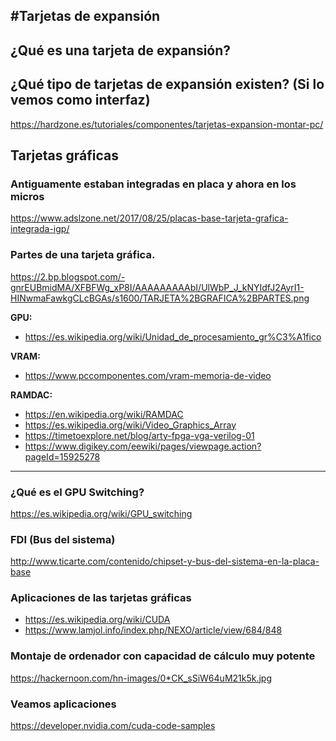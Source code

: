 #Tarjetas de expansión
---

## ¿Qué es una tarjeta de expansión?

## ¿Qué tipo de tarjetas de expansión existen? (Si lo vemos como interfaz)
https://hardzone.es/tutoriales/componentes/tarjetas-expansion-montar-pc/

## Tarjetas gráficas

### Antiguamente estaban integradas en placa y ahora en los micros

https://www.adslzone.net/2017/08/25/placas-base-tarjeta-grafica-integrada-igp/

### Partes de una tarjeta gráfica.
https://2.bp.blogspot.com/-gnrEUBmidMA/XFBFWg_xP8I/AAAAAAAAAbI/UlWbP_J_kNYIdfJ2AyrI1-HINwmaFawkgCLcBGAs/s1600/TARJETA%2BGRAFICA%2BPARTES.png

**GPU:**
* https://es.wikipedia.org/wiki/Unidad_de_procesamiento_gr%C3%A1fico

**VRAM:**
* https://www.pccomponentes.com/vram-memoria-de-video

**RAMDAC:**
* https://en.wikipedia.org/wiki/RAMDAC
* https://es.wikipedia.org/wiki/Video_Graphics_Array
* https://timetoexplore.net/blog/arty-fpga-vga-verilog-01
* https://www.digikey.com/eewiki/pages/viewpage.action?pageId=15925278
---

### ¿Qué es el GPU Switching?
https://es.wikipedia.org/wiki/GPU_switching

### FDI (Bus del sistema)
http://www.ticarte.com/contenido/chipset-y-bus-del-sistema-en-la-placa-base

### Aplicaciones de las tarjetas gráficas
* https://es.wikipedia.org/wiki/CUDA
* https://www.lamjol.info/index.php/NEXO/article/view/684/848

### Montaje de ordenador con capacidad de cálculo muy potente
https://hackernoon.com/hn-images/0*CK_sSiW64uM21k5k.jpg

### Veamos aplicaciones
https://developer.nvidia.com/cuda-code-samples
